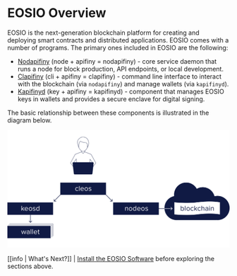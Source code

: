 # EOSIO Overview

EOSIO is the next-generation blockchain platform for creating and deploying smart contracts and distributed applications. EOSIO comes with a number of programs. The primary ones included in EOSIO are the following:

* [Nodapifiny](01_nodapifiny/index.md) (node + apifiny = nodapifiny)  - core service daemon that runs a node for block production, API endpoints, or local development.
* [Clapifiny](02_clapifiny/index.md) (cli + apifiny = clapifiny) - command line interface to interact with the blockchain (via `nodapifiny`) and manage wallets (via `kapifinyd`).
* [Kapifinyd](03_kapifinyd/index.md) (key + apifiny = kapifinyd) - component that manages EOSIO keys in wallets and provides a secure enclave for digital signing.

The basic relationship between these components is illustrated in the diagram below.

![EOSIO components](apifiny_components.png)

[[info | What's Next?]]
| [Install the EOSIO Software](00_install/index.md) before exploring the sections above.
